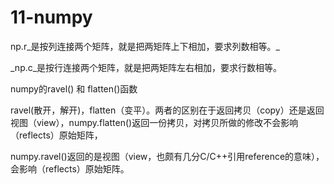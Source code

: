 # 11-numpy



np.r_是按列连接两个矩阵，就是把两矩阵上下相加，要求列数相等。_

_np.c_是按行连接两个矩阵，就是把两矩阵左右相加，要求行数相等。



numpy的ravel() 和 flatten()函数

ravel(散开，解开)，flatten（变平）。两者的区别在于返回拷贝（copy）还是返回视图（view），numpy.flatten()返回一份拷贝，对拷贝所做的修改不会影响（reflects）原始矩阵，

numpy.ravel()返回的是视图（view，也颇有几分C/C++引用reference的意味），会影响（reflects）原始矩阵。